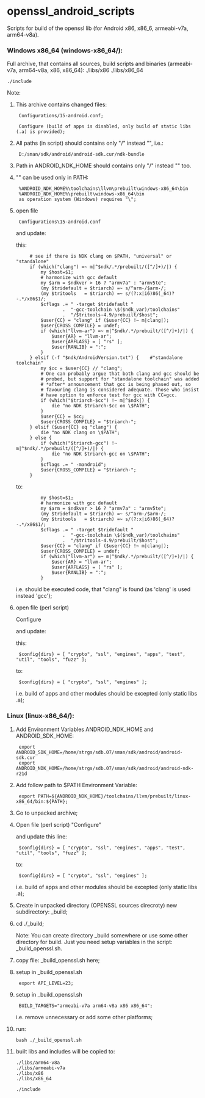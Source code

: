 # openssl_android_scripts
Scripts for build of the openssl lib (for Android x86, x86_6, armeabi-v7a, arm64-v8a).


### Windows x86_64 (windows-x86_64/):

Full archive, that contains all sources, build scripts and binaries (armeabi-v7a, arm64-v8a, x86, x86_64):
    ./libs/x86
    ./libs/x86_64 

    ./include


Note:
1. This archive contains changed files:
    
        Configurations/15-android.conf;
        
        Configure (build of apps is disabled, only build of static libs (.a) is provided);
        
2. All paths (in script) should contains only "/" instead "\", i.e.:
    
        D:/sman/sdk/android/android-sdk.cur/ndk-bundle

3. Path in ANDROID_NDK_HOME should contains only "/" instead "\" too.

4. "\" can be used only in PATH:

        %ANDROID_NDK_HOME%\toolchains\llvm\prebuilt\windows-x86_64\bin
        %ANDROID_NDK_HOME%\prebuilt\windows-x86_64\bin
        as operation system (Windows) requires "\";

5.
    open file

        Configurations\15-android.conf

    and update:

    this:

            # see if there is NDK clang on $PATH, "universal" or "standalone"
            if (which("clang") =~ m|^$ndk/.*/prebuilt/([^/]+)/|) {
                my $host=$1;
                # harmonize with gcc default
                my $arm = $ndkver > 16 ? "armv7a" : "armv5te";
                (my $tridefault = $triarch) =~ s/^arm-/$arm-/;
                (my $tritools   = $triarch) =~ s/(?:x|i6)86(_64)?-.*/x86$1/;
                $cflags .= " -target $tridefault "
                        .  "-gcc-toolchain \$($ndk_var)/toolchains"
                        .  "/$tritools-4.9/prebuilt/$host";
                $user{CC} = "clang" if ($user{CC} !~ m|clang|);
                $user{CROSS_COMPILE} = undef;
                if (which("llvm-ar") =~ m|^$ndk/.*/prebuilt/([^/]+)/|) {
                    $user{AR} = "llvm-ar";
                    $user{ARFLAGS} = [ "rs" ];
                    $user{RANLIB} = ":";
                }
            } elsif (-f "$ndk/AndroidVersion.txt") {    #"standalone toolchain"
                my $cc = $user{CC} // "clang";
                # One can probably argue that both clang and gcc should be
                # probed, but support for "standalone toolchain" was added
                # *after* announcement that gcc is being phased out, so
                # favouring clang is considered adequate. Those who insist
                # have option to enforce test for gcc with CC=gcc.
                if (which("$triarch-$cc") !~ m|^$ndk|) {
                    die "no NDK $triarch-$cc on \$PATH";
                }
                $user{CC} = $cc;
                $user{CROSS_COMPILE} = "$triarch-";
            } elsif ($user{CC} eq "clang") {
                die "no NDK clang on \$PATH";
            } else {
                if (which("$triarch-gcc") !~ m|^$ndk/.*/prebuilt/([^/]+)/|) {
                    die "no NDK $triarch-gcc on \$PATH";
                }
                $cflags .= " -mandroid";
                $user{CROSS_COMPILE} = "$triarch-";
            }

	to:

                my $host=$1;
                # harmonize with gcc default
                my $arm = $ndkver > 16 ? "armv7a" : "armv5te";
                (my $tridefault = $triarch) =~ s/^arm-/$arm-/;
                (my $tritools   = $triarch) =~ s/(?:x|i6)86(_64)?-.*/x86$1/;
                $cflags .= " -target $tridefault "
                        .  "-gcc-toolchain \$($ndk_var)/toolchains"
                        .  "/$tritools-4.9/prebuilt/$host";
                $user{CC} = "clang" if ($user{CC} !~ m|clang|);
                $user{CROSS_COMPILE} = undef;
                if (which("llvm-ar") =~ m|^$ndk/.*/prebuilt/([^/]+)/|) {
                    $user{AR} = "llvm-ar";
                    $user{ARFLAGS} = [ "rs" ];
                    $user{RANLIB} = ":";
                }

    i.e.
                should  be  executed  code,  that "clang" is found (as
                'clang' is used instead 'gcc');

6. 
    open file (perl script)

    Configure

    and update:

    this:

        $config{dirs} = [ "crypto", "ssl", "engines", "apps", "test", "util", "tools", "fuzz" ];

    to:

        $config{dirs} = [ "crypto", "ssl", "engines" ];

    i.e.  build  of apps and other modules should be excepted (only static libs .a);


### Linux (linux-x86_64/):

1. Add Environment Variables ANDROID_NDK_HOME and ANDROID_SDK_HOME:

        export ANDROID_SDK_HOME=/home/strgs/sdb.07/sman/sdk/android/android-sdk.cur
        export ANDROID_NDK_HOME=/home/strgs/sdb.07/sman/sdk/android/android-ndk-r21d

2. Add follow path to $PATH Environment Variable:

        export PATH=${ANDROID_NDK_HOME}/toolchains/llvm/prebuilt/linux-x86_64/bin:${PATH};

3. Go to unpacked archive;

4. Open file (perl script) "Configure"

    and update this line:

        $config{dirs} = [ "crypto", "ssl", "engines", "apps", "test", "util", "tools", "fuzz" ];
    
    to:

        $config{dirs} = [ "crypto", "ssl", "engines" ];

    i.e.  build  of apps and other modules should be excepted (only static libs .a);

5. Create in unpacked directory (OPENSSL sources direcroty) new subdirectory: _build;

6. cd ./_build;

    Note:   You can create directory _build somewhere or use some other directory for build.
        Just you need setup variables in the script: _build_openssl.sh.

7. copy file: _build_openssl.sh here;

8. setup in _build_openssl.sh
    
        export API_LEVEL=23;

9. setup in _build_openssl.sh 
    
        BUILD_TARGETS="armeabi-v7a arm64-v8a x86 x86_64";

    i.e. remove unnecessary or add some other platforms;

10. run:
        
        bash ./_build_openssl.sh

11. built libs and includes will be copied to:

        ./libs/arm64-v8a
        ./libs/armeabi-v7a
        ./libs/x86
        ./libs/x86_64

        ./include
